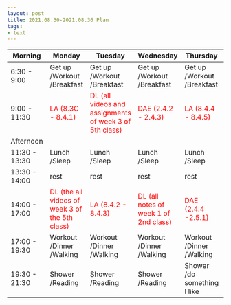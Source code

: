 ```yaml
---
layout: post
title: 2021.08.30-2021.08.36 Plan
tags:
- text
---   
```


| Morning | Monday | Tuesday | Wednesday | Thursday | Friday | Saturday | Sunday |
|---|---|---|---|---|---|---|---|
| 6:30 - 9:00  | Get up /Workout /Breakfast | Get up /Workout /Breakfast | Get up /Workout /Breakfast | Get up /Workout /Breakfast | Get up /Workout /Breakfast | Get up   /Workout /Breakfast | Get up /Workout /Breakfast |
| 9:00 - 11:30 | <font color=red>LA (8.3C - 8.4.1)| <font color=red> DL (all videos and assignments of week 3 of 5th class) | <font color=red> DAE (2.4.2 - 2.4.3) | <font color=red > LA (8.4.4 - 8.4.5) | <font color=red > DLP (the remaining all things of the class ) | do something I like | do something I like |
| Afternoon  |   |   |   |   |   |   |   |
| 11:30 - 13:30  | Lunch /Sleep | Lunch /Sleep | Lunch /Sleep | Lunch /Sleep | Lunch /Sleep | Lunch /Sleep | Lunch /Sleep |
| 13:30 - 14:00  | rest | rest | rest | rest | rest | rest | rest |
| 14:00 - 17:00  | <font color=red >DL (the all videos of week 3 of the 5th class) | <font color=red> LA (8.4.2 - 8.4.3) | <font color=red > DL (all notes of week 1 of 2nd class) | <font color=red> DAE (2.4.4 -2.5.1) | <font color=red > LA (8.4.5 - 9.1.1) | do something I like | do something I like |
| 17:00 - 19:30  | Workout /Dinner /Walking | Workout /Dinner /Walking | Workout /Dinner /Walking | Workout /Dinner /Walking | Workout /Dinner /Walking | Workout /Dinner /Walking | Workout /Dinner /Walking |
| 19:30 - 21:30 | Shower /Reading | Shower /Reading | Shower /Reading | Shower /do something I like | Shower /Reading | Shower /Reading | Shower /Making a plan for next week |

